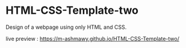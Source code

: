 # HTML-CSS-Template-two
Design of a webpage using only HTML and CSS.

live preview : https://m-ashmawy.github.io/HTML-CSS-Template-two/
